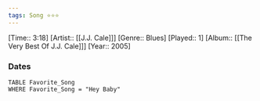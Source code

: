 ```yaml
---
tags: Song ⭐⭐⭐ 
---
```

[Time:: 3:18]
[Artist:: [[J.J. Cale]]]
[Genre:: Blues]
[Played:: 1]
[Album:: [[The Very Best Of J.J. Cale]]]
[Year:: 2005]
### Dates
````dataview
TABLE Favorite_Song
WHERE Favorite_Song = "Hey Baby"
````